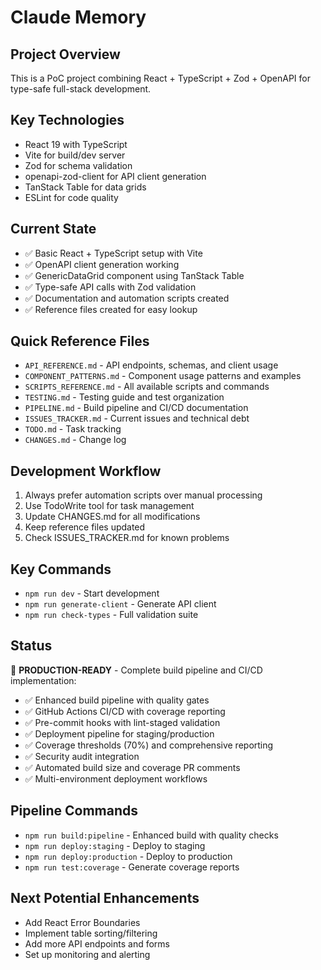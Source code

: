 # Claude Memory

## Project Overview
This is a PoC project combining React + TypeScript + Zod + OpenAPI for type-safe full-stack development.

## Key Technologies
- React 19 with TypeScript
- Vite for build/dev server  
- Zod for schema validation
- openapi-zod-client for API client generation
- TanStack Table for data grids
- ESLint for code quality

## Current State
- ✅ Basic React + TypeScript setup with Vite
- ✅ OpenAPI client generation working
- ✅ GenericDataGrid component using TanStack Table
- ✅ Type-safe API calls with Zod validation
- ✅ Documentation and automation scripts created
- ✅ Reference files created for easy lookup

## Quick Reference Files
- `API_REFERENCE.md` - API endpoints, schemas, and client usage
- `COMPONENT_PATTERNS.md` - Component usage patterns and examples
- `SCRIPTS_REFERENCE.md` - All available scripts and commands
- `TESTING.md` - Testing guide and test organization
- `PIPELINE.md` - Build pipeline and CI/CD documentation
- `ISSUES_TRACKER.md` - Current issues and technical debt
- `TODO.md` - Task tracking
- `CHANGES.md` - Change log

## Development Workflow
1. Always prefer automation scripts over manual processing
2. Use TodoWrite tool for task management  
3. Update CHANGES.md for all modifications
4. Keep reference files updated
5. Check ISSUES_TRACKER.md for known problems

## Key Commands
- `npm run dev` - Start development
- `npm run generate-client` - Generate API client
- `npm run check-types` - Full validation suite

## Status
🎉 **PRODUCTION-READY** - Complete build pipeline and CI/CD implementation:
- ✅ Enhanced build pipeline with quality gates
- ✅ GitHub Actions CI/CD with coverage reporting
- ✅ Pre-commit hooks with lint-staged validation
- ✅ Deployment pipeline for staging/production
- ✅ Coverage thresholds (70%) and comprehensive reporting
- ✅ Security audit integration
- ✅ Automated build size and coverage PR comments
- ✅ Multi-environment deployment workflows

## Pipeline Commands
- `npm run build:pipeline` - Enhanced build with quality checks
- `npm run deploy:staging` - Deploy to staging
- `npm run deploy:production` - Deploy to production
- `npm run test:coverage` - Generate coverage reports

## Next Potential Enhancements
- Add React Error Boundaries
- Implement table sorting/filtering
- Add more API endpoints and forms
- Set up monitoring and alerting